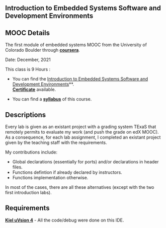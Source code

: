 ## Introduction to Embedded Systems Software and Development Environments

## MOOC Details

The first module of embedded systems MOOC from the University of Colorado Boulder through [**coursera**](https://www.coursera.org/).

Date: December, 2021

This class is 9 Hours : 
- You can find the [Introduction to Embedded Systems Software and Development Environments](https://www.coursera.org/learn/introduction-embedded-systems)**. \
  [**Certificate**](https://github.com/AhmedHassan95/Makefile/blob/master/Certificate.pdf) available.

- You can find a **[syllabus](Syllabus.md)** of this course.

## Descriptions

Every lab is given as an existant project with a grading system TExaS that remotely permits to evaluate my work (and push the grade on edX MOOC). \
As a consequence, for each lab assignment, I completed an existant project given by the teaching staff with the requirements.

My contributions include:
- Global declarations (essentially for ports) and/or declarations in header files. 
- Functions defintion if already declared by instructors.
- Functions implementation otherwise.

In most of the cases, there are all these alternatives (except with the two first introduction labs).


## Requirements

**[Kiel uVsion 4](https://www.keil.com/demo/eval/armv4.htm)** - All the code/debug were done on this IDE. 

